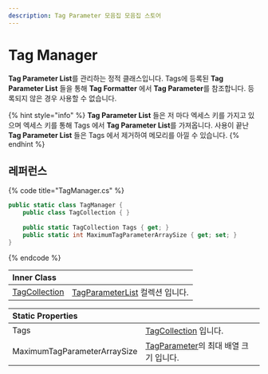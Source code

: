 ```yaml
---
description: Tag Parameter 모음집 모음집 스토어
---
```


# Tag Manager

**Tag Parameter List**를 관리하는 정적 클래스입니다. Tags에 등록된 **Tag Parameter List** 들을 통해 **Tag Formatter** 에서 **Tag Parameter**를 참조합니다. 등록되지 않은 경우 사용할 수 없습니다.

{% hint style="info" %}
**Tag Parameter List** 들은 저 마다 엑세스 키를 가지고 있으며 엑세스 키를 통해 Tags 에서 **Tag Parameter List**를 가져옵니다. 사용이 끝난 **Tag Parameter List** 들은 Tags 에서 제거하여 메모리를 아낄 수 있습니다.
{% endhint %}

## 레퍼런스

{% code title="TagManager.cs" %}
```csharp
public static class TagManager {
    public class TagCollection { }
    
    public static TagCollection Tags { get; }
    public static int MaximumTagParameterArraySize { get; set; }
}
```
{% endcode %}

| Inner Class |  |
| :--- | :--- |
| [TagCollection](tag-collection.md) | [TagParameterList](../tag-parameter-list/) 컬렉션 입니다. |

| Static Properties |  |
| :--- | :--- |
| Tags | [TagCollection](tag-collection.md) 입니다. |
| MaximumTagParameterArraySize | [TagParameter](../tag-parameter-list/tag-parameter.md)의 최대 배열 크기 입니다. |



